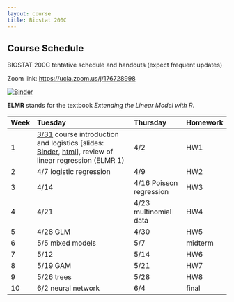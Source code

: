```yaml
---
layout: course
title: Biostat 200C
---
```


## Course Schedule

BIOSTAT 200C tentative schedule and handouts (expect frequent updates)

Zoom link: <https://ucla.zoom.us/j/176728998>

[![Binder](https://mybinder.org/badge_logo.svg)](https://mybinder.org/v2/gh/ucla-biostat-200c-2020spring/ucla-biostat-200c-2020spring.github.io/master)

**ELMR** stands for the textbook _Extending the Linear Model with R_. 

| Week | Tuesday | Thursday | Homework |
|:-----------|:-----------|:------------|:------------|
| 1 | [3/31](https://ucla-biostat-200c-2020spring.github.io/biostat200Cspring2020/2020/03/31/week1-day1.html) course introduction and logistics \[slides: [Binder](https://mybinder.org/v2/gh/ucla-biostat-200c-2020spring/ucla-biostat-200c-2020spring.github.io/master?filepath=slides%2F01-intro%2Fintro.Rmd), [html](./slides/01-intro/intro.html)\], review of linear regression (ELMR 1) | 4/2 | HW1 |
| 2 | 4/7 logistic regression | 4/9 | HW2 |
| 3 | 4/14  | 4/16 Poisson regression | HW3 |
| 4 | 4/21 | 4/23 multinomial data | HW4 |
| 5 | 4/28 GLM | 4/30 | HW5 |
| 6 | 5/5 mixed models | 5/7 | midterm | 
| 7 | 5/12 | 5/14 | HW6 |  
| 8 | 5/19 GAM | 5/21 | HW7 |  
| 9 | 5/26 trees | 5/28 | HW8 |  
| 10 | 6/2 neural network | 6/4 | final |  
